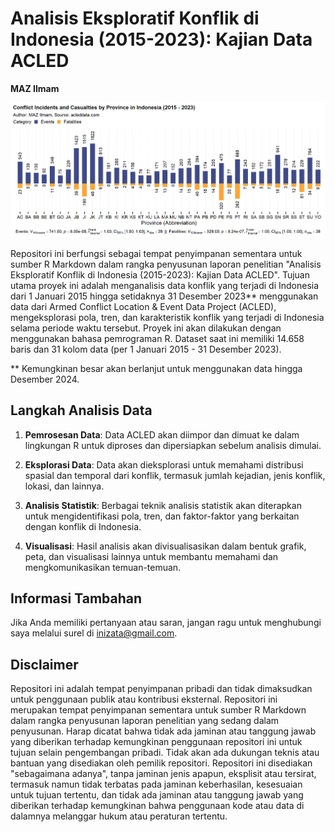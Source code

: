 # Analisis Eksploratif Konflik di Indonesia (2015-2023): Kajian Data ACLED

**MAZ Ilmam**
  
![Data](data/barevfat.png)

Repositori ini berfungsi sebagai tempat penyimpanan sementara untuk sumber R Markdown dalam rangka penyusunan laporan penelitian "Analisis Eksploratif Konflik di Indonesia (2015-2023): Kajian Data ACLED". Tujuan utama proyek ini adalah menganalisis data konflik yang terjadi di Indonesia dari 1 Januari 2015 hingga setidaknya 31 Desember 2023**  menggunakan data dari Armed Conflict Location & Event Data Project (ACLED), mengeksplorasi pola, tren, dan karakteristik konflik yang terjadi di Indonesia selama periode waktu tersebut. Proyek ini akan dilakukan dengan menggunakan bahasa pemrograman R. Dataset saat ini memiliki 14.658 baris dan 31 kolom data (per 1 Januari 2015 - 31 Desember 2023).

** Kemungkinan besar akan berlanjut untuk menggunakan data hingga Desember 2024.

## Langkah Analisis Data

1. **Pemrosesan Data**: Data ACLED akan diimpor dan dimuat ke dalam lingkungan R untuk diproses dan dipersiapkan sebelum analisis dimulai.

2. **Eksplorasi Data**: Data akan dieksplorasi untuk memahami distribusi spasial dan temporal dari konflik, termasuk jumlah kejadian, jenis konflik, lokasi, dan lainnya.

3. **Analisis Statistik**: Berbagai teknik analisis statistik akan diterapkan untuk mengidentifikasi pola, tren, dan faktor-faktor yang berkaitan dengan konflik di Indonesia.

4. **Visualisasi**: Hasil analisis akan divisualisasikan dalam bentuk grafik, peta, dan visualisasi lainnya untuk membantu memahami dan mengkomunikasikan temuan-temuan.

## Informasi Tambahan

Jika Anda memiliki pertanyaan atau saran, jangan ragu untuk menghubungi saya melalui surel di [inizata@gmail.com](mailto:inizata@gmail.com).

## Disclaimer
  
Repositori ini adalah tempat penyimpanan pribadi dan tidak dimaksudkan untuk penggunaan publik atau kontribusi eksternal. Repositori ini merupakan tempat penyimpanan sementara untuk sumber R Markdown dalam rangka penyusunan laporan penelitian yang sedang dalam penyusunan. Harap dicatat bahwa tidak ada jaminan atau tanggung jawab yang diberikan terhadap kemungkinan penggunaan repositori ini untuk tujuan selain pengembangan pribadi. Tidak akan ada dukungan teknis atau bantuan yang disediakan oleh pemilik repositori. Repositori ini disediakan "sebagaimana adanya", tanpa jaminan jenis apapun, eksplisit atau tersirat, termasuk namun tidak terbatas pada jaminan keberhasilan, kesesuaian untuk tujuan tertentu, dan tidak ada jaminan atau tanggung jawab yang diberikan terhadap kemungkinan bahwa penggunaan kode atau data di dalamnya melanggar hukum atau peraturan tertentu.
